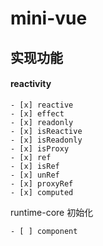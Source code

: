 # mini-vue

## 实现功能

#### reactivity

    - [x] reactive
    - [x] effect
    - [x] readonly
    - [x] isReactive
    - [x] isReadonly
    - [x] isProxy
    - [x] ref
    - [x] isRef
    - [x] unRef
    - [x] proxyRef
    - [x] computed

runtime-core 初始化

    - [ ] component
